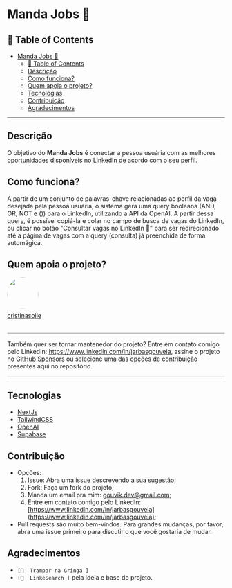 # Manda Jobs 💼

## 📍 Table of Contents

- [Manda Jobs 💼](#manda-jobs-)
  - [📍 Table of Contents](#-table-of-contents)
  - [Descrição](#descrição)
  - [Como funciona?](#como-funciona)
  - [Quem apoia o projeto?](#quem-apoia-o-projeto)
  - [Tecnologias](#tecnologias)
  - [Contribuição](#contribuição)
  - [Agradecimentos](#agradecimentos)

---

## Descrição

O objetivo do **Manda Jobs** é conectar a pessoa usuária com as melhores oportunidades disponíveis no LinkedIn de acordo com o seu perfil.

## Como funciona?

A partir de um conjunto de palavras-chave relacionadas ao perfil da vaga desejada pela pessoa usuária, o sistema gera uma query booleana (AND, OR, NOT e ()) para o LinkedIn, utilizando a API da OpenAI. A partir dessa query, é possível copiá-la e colar no campo de busca de vagas do LinkedIn, ou clicar no botão "Consultar vagas no LinkedIn 🚀" para ser redirecionado até a página de vagas com a query (consulta) já preenchida de forma automágica.

## Quem apoia o projeto?

<div>
  <div style="border-radius: 5px">
    <a href="https://github.com/cristinasoile" style="display: flex; flex-direction: column; justify-content: center">
      <img width="72px" style="border-radius: 50%; padding-bottom: .5rem" src="https://avatars.githubusercontent.com/u/106772950?v=4" />
      <span>cristinasoile</span>
    </a>
  </div>

  <div style="display: flex; margin-top: 2rem; border-top: 1px solid grey; border-bottom: 1px solid grey;">
  <span style="font-size: 14px; margin-top: 1rem; margin-bottom: 1rem;">
  Também quer ser tornar mantenedor do projeto? Entre em contato comigo pelo LinkedIn: <a href="https://www.linkedin.com/in/jarbasgouveia">https://www.linkedin.com/in/jarbasgouveia</a>, assine o projeto no <a href="https://github.com/sponsors/jjgouveia">GitHub Sponsors</a> ou selecione uma das opções de contribuição presentes aqui no repositório.
  </span>
  </div>
</div>

## Tecnologias

- [NextJs](https://nextjs.org/)
- [TailwindCSS](https://tailwindcss.com/)
- [OpenAI](https://openai.com/)
- [Supabase](https://supabase.com/)

## Contribuição

- Opções:
  1. Issue: Abra uma issue descrevendo a sua sugestão;
  2. Fork: Faça um fork do projeto;
  3. Manda um email pra mim: [gouvik.dev@gmail.com](mailto:gouvik.dev@gmail.com);
  4. Entre em contato comigo pelo LinkedIn: [https://www.linkedin.com/in/jarbasgouveia](https://www.linkedin.com/in/jarbasgouveia);
- Pull requests são muito bem-vindos. Para grandes mudanças, por favor, abra uma issue primeiro para discutir o que você gostaria de mudar.

## Agradecimentos

- `[📌  Trampar na Gringa ]`
- `[📌  LinkeSearch ]` pela ideia e base do projeto.

